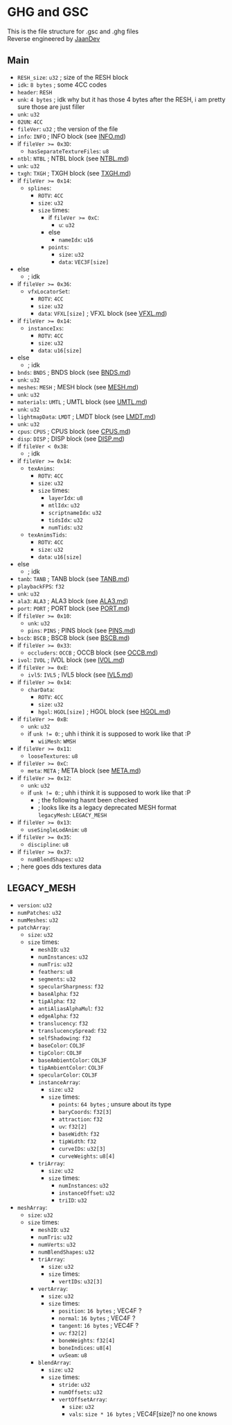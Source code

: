 # GHG and GSC
This is the file structure for .gsc and .ghg files  
Reverse engineered by [JaanDev](https://github.com/JaanDev)

## Main
* `RESH_size`: `u32` ; size of the RESH block
* `idk`: `8 bytes` ; some 4CC codes
* `header`: `RESH`
* `unk`: `4 bytes` ; idk why but it has those 4 bytes after the RESH, i am pretty sure those are just filler
* `unk`: `u32`
* `02UN`: `4CC`
* `fileVer`: `u32` ; the version of the file
* `info`: `INFO` ; INFO block (see [INFO.md](INFO.md))
* if `fileVer >= 0x3D`:
    * `hasSeparateTextureFiles`: `u8`
* `ntbl`: `NTBL` ; NTBL block (see [NTBL.md](NTBL.md))
* `unk`: `u32`
* `txgh`: `TXGH` ; TXGH block (see [TXGH.md](TXGH.md))
* if `fileVer >= 0x14`:
    * `splines`:
        * `ROTV`: `4CC`
        * `size`: `u32`
        * `size` times:
            * if `fileVer >= 0xC`:
                * `u`: `u32`
            * else
                * `nameIdx`: `u16`
            * `points`:
                * `size`: `u32`
                * `data`: `VEC3F[size]`
* else
    * ; idk
* if `fileVer >= 0x36`:
    * `vfxLocatorSet`:
        * `ROTV`: `4CC`
        * `size`: `u32`
        * `data`: `VFXL[size]` ; VFXL block (see [VFXL.md](VFXL.md))
* if `fileVer >= 0x14`:
    * `instanceIxs`:
        * `ROTV`: `4CC`
        * `size`: `u32`
        * `data`: `u16[size]`
* else
    * ; idk
* `bnds`: `BNDS` ; BNDS block (see [BNDS.md](BNDS.md))
* `unk`: `u32`
* `meshes`: `MESH` ; MESH block (see [MESH.md](MESH.md))
* `unk`: `u32`
* `materials`: `UMTL` ; UMTL block (see [UMTL.md](UMTL.md))
* `unk`: `u32`
* `lightmapData`: `LMDT` ; LMDT block (see [LMDT.md](LMDT.md))
* `unk`: `u32`
* `cpus`: `CPUS` ; CPUS block (see [CPUS.md](CPUS.md))
* `disp`: `DISP` ; DISP block (see [DISP.md](DISP.md))
* if `fileVer < 0x38`:
    * ; idk
* if `fileVer >= 0x14`:
    * `texAnims`:
        * `ROTV`: `4CC`
        * `size`: `u32`
        * `size` times:
            * `layerIdx`: `u8`
            * `mtlIdx`: `u32`
            * `scriptnameIdx`: `u32`
            * `tidsIdx`: `u32`
            * `numTids`: `u32`
    * `texAnimsTids`:
        * `ROTV`: `4CC`
        * `size`: `u32`
        * `data`: `u16[size]`
* else
    * ; idk
* `tanb`: `TANB` ; TANB block (see [TANB.md](TANB.md))
* `playbackFPS`: `f32`
* `unk`: `u32`
* `ala3`: `ALA3` ; ALA3 block (see [ALA3.md](ALA3.md))
* `port`: `PORT` ; PORT block (see [PORT.md](PORT.md))
* if `fileVer >= 0x10`:
    * `unk`: `u32`
    * `pins`: `PINS` ; PINS block (see [PINS.md](PINS.md))
* `bscb`: `BSCB` ; BSCB block (see [BSCB.md](BSCB.md))
* if `fileVer >= 0x33`:
    * `occluders`: `OCCB` ; OCCB block (see [OCCB.md](OCCB.md))
* `ivol`: `IVOL` ; IVOL block (see [IVOL.md](IVOL.md))
* if `fileVer >= 0xE`:
    * `ivl5`: `IVL5` ; IVL5 block (see [IVL5.md](IVL5.md))
* if `fileVer >= 0x14`:
    * `charData`:
        * `ROTV`: `4CC`
        * `size`: `u32`
        * `hgol`: `HGOL[size]` ; HGOL block (see [HGOL.md](HGOL.md))
* if `fileVer >= 0xB`:
    * `unk`: `u32`
    * if `unk != 0`: ; uhh i think it is supposed to work like that :P
        * `wiiMesh`: `WMSH`
* if `fileVer >= 0x11`:
    * `looseTextures`: `u8`
* if `fileVer >= 0xC`:
    * `meta`: `META` ; META block (see [META.md](META.md))
* if `fileVer >= 0x12`:
    * `unk`: `u32`
    * if `unk != 0`: ; uhh i think it is supposed to work like that :P
        * ; the following hasnt been checked
        * ; looks like its a legacy deprecated MESH format  
        `legacyMesh`: `LEGACY_MESH`
* if `fileVer >= 0x13`:
    * `useSingleLodAnim`: `u8`
* if `fileVer >= 0x35`:
    * `discipline`: `u8`
* if `fileVer >= 0x37`:
    * `numBlendShapes`: `u32`
* ; here goes dds textures data

## LEGACY_MESH
* `version`: `u32`
* `numPatches`: `u32`
* `numMeshes`: `u32`
* `patchArray`:
    * `size`: `u32`
    * `size` times:
        * `meshID`: `u32`
        * `numInstances`: `u32`
        * `numTris`: `u32`
        * `feathers`: `u8`
        * `segments`: `u32`
        * `specularSharpness`: `f32`
        * `baseAlpha`: `f32`
        * `tipAlpha`: `f32`
        * `antiAliasAlphaMul`: `f32`
        * `edgeAlpha`: `f32`
        * `translucency`: `f32`
        * `translucencySpread`: `f32`
        * `selfShadowing`: `f32`
        * `baseColor`: `COL3F`
        * `tipColor`: `COL3F`
        * `baseAmbientColor`: `COL3F`
        * `tipAmbientColor`: `COL3F`
        * `specularColor`: `COL3F`
        * `instanceArray`:
            * `size`: `u32`
            * `size` times:
                * `points`: `64 bytes` ; unsure about its type
                * `baryCoords`: `f32[3]`
                * `attraction`: `f32`
                * `uv`: `f32[2]`
                * `baseWidth`: `f32`
                * `tipWidth`: `f32`
                * `curveIDs`: `u32[3]`
                * `curveWeights`: `u8[4]`
        * `triArray`:
            * `size`: `u32`
            * `size` times:
                * `numInstances`: `u32`
                * `instanceOffset`: `u32`
                * `triID`: `u32`
* `meshArray`:
    * `size`: `u32`
    * `size` times:
        * `meshID`: `u32`
        * `numTris`: `u32`
        * `numVerts`: `u32`
        * `numBlendShapes`: `u32`
        * `triArray`:
            * `size`: `u32`
            * `size` times:
                * `vertIDs`: `u32[3]`
        * `vertArray`:
            * `size`: `u32`
            * `size` times:
                * `position`: `16 bytes` ; VEC4F ?
                * `normal`: `16 bytes` ; VEC4F ?
                * `tangent`: `16 bytes` ; VEC4F ?
                * `uv`: `f32[2]`
                * `boneWeights`: `f32[4]`
                * `boneIndices`: `u8[4]`
                * `uvSeam`: `u8`
        * `blendArray`:
            * `size`: `u32`
            * `size` times:
                * `stride`: `u32`
                * `numOffsets`: `u32`
                * `vertOffsetArray`:
                    * `size`: `u32`
                    * `vals`: `size * 16 bytes` ; VEC4F[size]? no one knows